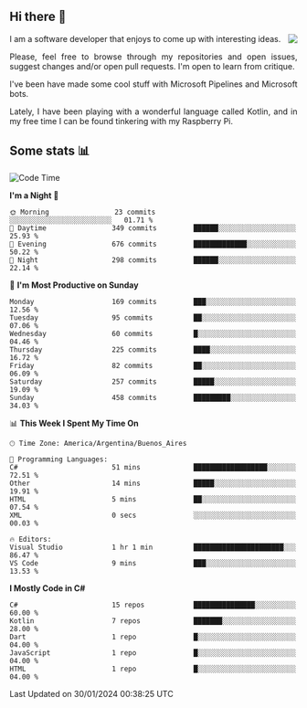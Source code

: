 ## Hi there :slightly_smiling_face:

<img src="https://github-readme-stats.vercel.app/api?username=victorgrycuk&show_icons=true&count_private=true&title_color=F7941E&icon_color=F7941E" align="right">

<p align="justify">
I am a software developer that enjoys to come up with interesting ideas.
<p/>

<p align= "justify">
Please, feel free to browse through my repositories and open issues, suggest changes and/or open pull requests. I'm open to learn from critique.
<p/>


<p align= "justify">
I've been have made some cool stuff with Microsoft Pipelines and Microsoft bots.
<p/>

<p align= "justify">
Lately, I have been playing with a wonderful language called Kotlin, and in my free time I can be found tinkering with my Raspberry Pi.
<p/>

## Some stats :bar_chart:
<!--START_SECTION:waka-->
![Code Time](http://img.shields.io/badge/Code%20Time-1%2C842%20hrs%2011%20mins-blue)

**I'm a Night 🦉** 

```text
🌞 Morning                23 commits          ░░░░░░░░░░░░░░░░░░░░░░░░░   01.71 % 
🌆 Daytime                349 commits         ██████░░░░░░░░░░░░░░░░░░░   25.93 % 
🌃 Evening                676 commits         █████████████░░░░░░░░░░░░   50.22 % 
🌙 Night                  298 commits         ██████░░░░░░░░░░░░░░░░░░░   22.14 % 
```
📅 **I'm Most Productive on Sunday** 

```text
Monday                   169 commits         ███░░░░░░░░░░░░░░░░░░░░░░   12.56 % 
Tuesday                  95 commits          ██░░░░░░░░░░░░░░░░░░░░░░░   07.06 % 
Wednesday                60 commits          █░░░░░░░░░░░░░░░░░░░░░░░░   04.46 % 
Thursday                 225 commits         ████░░░░░░░░░░░░░░░░░░░░░   16.72 % 
Friday                   82 commits          ██░░░░░░░░░░░░░░░░░░░░░░░   06.09 % 
Saturday                 257 commits         █████░░░░░░░░░░░░░░░░░░░░   19.09 % 
Sunday                   458 commits         █████████░░░░░░░░░░░░░░░░   34.03 % 
```


📊 **This Week I Spent My Time On** 

```text
🕑︎ Time Zone: America/Argentina/Buenos_Aires

💬 Programming Languages: 
C#                       51 mins             ██████████████████░░░░░░░   72.51 % 
Other                    14 mins             █████░░░░░░░░░░░░░░░░░░░░   19.91 % 
HTML                     5 mins              ██░░░░░░░░░░░░░░░░░░░░░░░   07.54 % 
XML                      0 secs              ░░░░░░░░░░░░░░░░░░░░░░░░░   00.03 % 

🔥 Editors: 
Visual Studio            1 hr 1 min          ██████████████████████░░░   86.47 % 
VS Code                  9 mins              ███░░░░░░░░░░░░░░░░░░░░░░   13.53 % 
```

**I Mostly Code in C#** 

```text
C#                       15 repos            ███████████████░░░░░░░░░░   60.00 % 
Kotlin                   7 repos             ███████░░░░░░░░░░░░░░░░░░   28.00 % 
Dart                     1 repo              █░░░░░░░░░░░░░░░░░░░░░░░░   04.00 % 
JavaScript               1 repo              █░░░░░░░░░░░░░░░░░░░░░░░░   04.00 % 
HTML                     1 repo              █░░░░░░░░░░░░░░░░░░░░░░░░   04.00 % 
```




 Last Updated on 30/01/2024 00:38:25 UTC
<!--END_SECTION:waka-->
